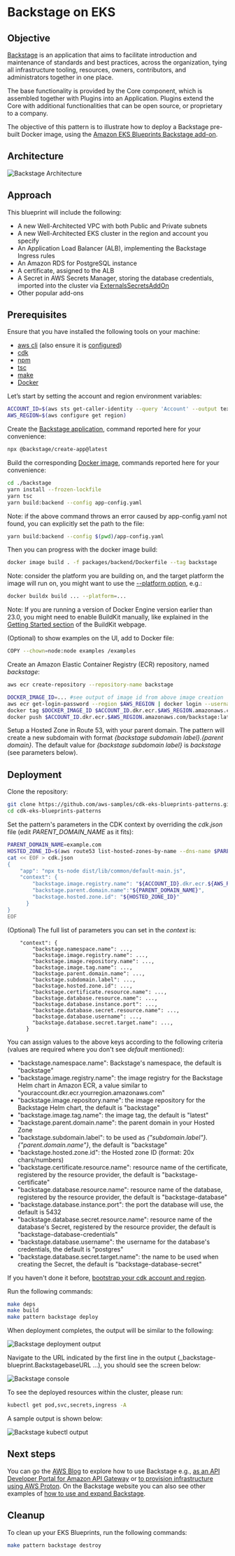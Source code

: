 # Backstage on EKS

## Objective

[Backstage](https://backstage.io/) is an application that aims to facilitate introduction and maintenance of standards and best practices, across the organization, tying all infrastructure tooling, resources, owners, contributors, and administrators together in one place.

The base functionality is provided by the Core component, which is assembled together with Plugins into an Application. Plugins extend the Core with additional functionalities that can be open source, or proprietary to a company.

The objective of this pattern is to illustrate how to deploy a Backstage pre-built Docker image, using the [Amazon EKS Blueprints Backstage add-on](https://github.com/aws-quickstart/cdk-eks-blueprints/blob/main/docs/addons/backstage.md).

## Architecture

![Backstage Architecture](./images/backstage-diagram.png)

## Approach

This blueprint will include the following:

- A new Well-Architected VPC with both Public and Private subnets
- A new Well-Architected EKS cluster in the region and account you specify
- An Application Load Balancer (ALB), implementing the Backstage Ingress rules
- An Amazon RDS for PostgreSQL instance
- A certificate, assigned to the ALB
- A Secret in AWS Secrets Manager, storing the database credentials, imported into the cluster via [ExternalsSecretsAddOn](https://aws-quickstart.github.io/cdk-eks-blueprints/addons/external-secrets/)
- Other popular add-ons

## Prerequisites

Ensure that you have installed the following tools on your machine:

- [aws cli](https://docs.aws.amazon.com/cli/latest/userguide/install-cliv2.html) (also ensure it is [configured](https://docs.aws.amazon.com/cli/latest/userguide/getting-started-quickstart.html#getting-started-quickstart-new))
- [cdk](https://docs.aws.amazon.com/cdk/v2/guide/getting_started.html#getting_started_install)
- [npm](https://docs.npmjs.com/cli/v8/commands/npm-install)
- [tsc](https://www.typescriptlang.org/download)
- [make](https://www.gnu.org/software/make/)
- [Docker](https://docs.docker.com/get-docker/)

Let’s start by setting the account and region environment variables:

```sh
ACCOUNT_ID=$(aws sts get-caller-identity --query 'Account' --output text)
AWS_REGION=$(aws configure get region)
```

Create the [Backstage application](https://backstage.io/docs/getting-started/create-an-app), command reported here for your convenience:

```sh
npx @backstage/create-app@latest
```

Build the corresponding [Docker image](https://backstage.io/docs/deployment/docker), commands reported here for your convenience:

```sh
cd ./backstage
yarn install --frozen-lockfile
yarn tsc
yarn build:backend --config app-config.yaml
```

Note: if the above command throws an error caused by app-config.yaml not found, you can explicitly set the path to the file:

```sh
yarn build:backend --config $(pwd)/app-config.yaml
```
Then you can progress with the docker image build:

```sh
docker image build . -f packages/backend/Dockerfile --tag backstage
```

Note: consider the platform you are building on, and the target platform the image will run on, you might want to use the [--platform option](https://docs.docker.com/engine/reference/commandline/buildx_build/), e.g.:

```sh
docker buildx build ... --platform=...
```

Note: If you are running a version of Docker Engine version earlier than 23.0, you might need to enable BuildKit manually, like explained in the [Getting Started section](https://docs.docker.com/build/buildkit/#getting-started) of the BuildKit webpage.

(Optional) to show examples on the UI, add to Docker file:

```sh
COPY --chown=node:node examples /examples
```

Create an Amazon Elastic Container Registry (ECR) repository, named _backstage_:

```sh
aws ecr create-repository --repository-name backstage
```

```sh
DOCKER_IMAGE_ID=... #see output of image id from above image creation
aws ecr get-login-password --region $AWS_REGION | docker login --username AWS --password-stdin $ACCOUNT_ID.dkr.ecr.$AWS_REGION.amazonaws.com
docker tag $DOCKER_IMAGE_ID $ACCOUNT_ID.dkr.ecr.$AWS_REGION.amazonaws.com/backstage:latest
docker push $ACCOUNT_ID.dkr.ecr.$AWS_REGION.amazonaws.com/backstage:latest
```

Setup a Hosted Zone in Route 53, with your parent domain. The pattern will create a new subdomain with format _{backstage subdomain label}.{parent domain}_. The default value for _{backstage subdomain label}_ is _backstage_ (see parameters below).

## Deployment

Clone the repository:

```sh
git clone https://github.com/aws-samples/cdk-eks-blueprints-patterns.git
cd cdk-eks-blueprints-patterns
```

Set the pattern's parameters in the CDK context by overriding the _cdk.json_ file (edit _PARENT_DOMAIN_NAME_ as it fits):

```sh
PARENT_DOMAIN_NAME=example.com
HOSTED_ZONE_ID=$(aws route53 list-hosted-zones-by-name --dns-name $PARENT_DOMAIN_NAME --query "HostedZones[].Id" --output text | xargs basename)
cat << EOF > cdk.json
{
    "app": "npx ts-node dist/lib/common/default-main.js",
    "context": {
        "backstage.image.registry.name": "${ACCOUNT_ID}.dkr.ecr.${AWS_REGION}.amazonaws.com",
        "backstage.parent.domain.name":"${PARENT_DOMAIN_NAME}",
        "backstage.hosted.zone.id": "${HOSTED_ZONE_ID}"
      }
}
EOF
```

(Optional) The full list of parameters you can set in the _context_ is:

```
    "context": {
        "backstage.namespace.name": ...,
        "backstage.image.registry.name": ...,
        "backstage.image.repository.name": ...,
        "backstage.image.tag.name": ...,
        "backstage.parent.domain.name": ...,
        "backstage.subdomain.label": ...,
        "backstage.hosted.zone.id": ...,
        "backstage.certificate.resource.name": ...,
        "backstage.database.resource.name": ...,
        "backstage.database.instance.port": ...,
        "backstage.database.secret.resource.name": ...,
        "backstage.database.username": ...,
        "backstage.database.secret.target.name": ...,
      }
```

You can assign values to the above keys according to the following criteria (values are required where you don't see _default_ mentioned):

- "backstage.namespace.name": Backstage's namespace, the default is "backstage"
- "backstage.image.registry.name": the image registry for the Backstage Helm chart in Amazon ECR, a value similar to "youraccount.dkr.ecr.yourregion.amazonaws.com"
- "backstage.image.repository.name": the image repository for the Backstage Helm chart, the default is "backstage"
- "backstage.image.tag.name": the image tag, the default is "latest"
- "backstage.parent.domain.name": the parent domain in your Hosted Zone
- "backstage.subdomain.label": to be used as _{"subdomain.label"}.{"parent.domain.name"}_, the default is "backstage"
- "backstage.hosted.zone.id": the Hosted zone ID (format: 20x chars/numbers)
- "backstage.certificate.resource.name": resource name of the certificate, registered by the resource provider, the default is "backstage-certificate"
- "backstage.database.resource.name": resource name of the database, registered by the resource provider, the default is "backstage-database"
- "backstage.database.instance.port": the port the database will use, the default is 5432
- "backstage.database.secret.resource.name": resource name of the database's Secret, registered by the resource provider, the default is "backstage-database-credentials"
- "backstage.database.username": the username for the database's credentials, the default is "postgres"
- "backstage.database.secret.target.name": the name to be used when creating the Secret, the default is "backstage-database-secret"

If you haven't done it before, [bootstrap your cdk account and region](https://docs.aws.amazon.com/cdk/v2/guide/bootstrapping.html).

Run the following commands:

```sh
make deps
make build
make pattern backstage deploy
```
When deployment completes, the output will be similar to the following:

![Backstage deployment output](./images/backstage-console-output.png)

Navigate to the URL indicated by the first line in the output (_backstage-blueprint.BackstagebaseURL ...), you should see the screen below:

![Backstage console](./images/backstage-screen.png)

To see the deployed resources within the cluster, please run:

```sh
kubectl get pod,svc,secrets,ingress -A
```

A sample output is shown below:

![Backstage kubectl output](./images/backstage-kubectl-output.png)

## Next steps

You can go the [AWS Blog](https://aws.amazon.com/blogs/) to explore how to use Backstage e.g., [as an API Developer Portal for Amazon API Gateway](https://aws.amazon.com/blogs/opensource/how-traveloka-uses-backstage-as-an-api-developer-portal-for-amazon-api-gateway/) or [to provision infrastructure using AWS Proton](https://aws.amazon.com/blogs/containers/provisioning-infrastructure-using-the-aws-proton-open-source-backstage-plugin/). On the Backstage website you can also see other examples of [how to use and expand Backstage](https://backstage.io/demos/).

## Cleanup

To clean up your EKS Blueprints, run the following commands:

```sh
make pattern backstage destroy 
```
